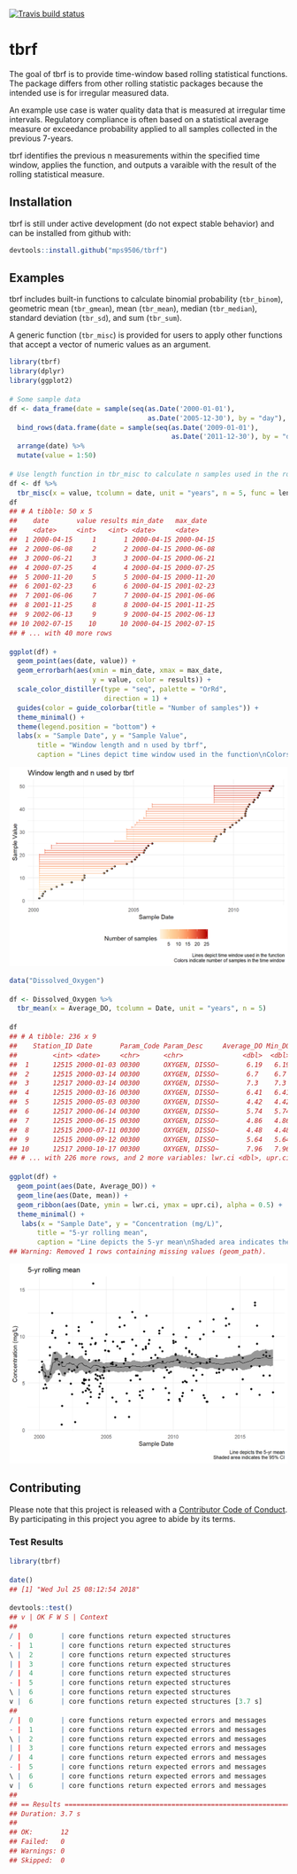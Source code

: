 
<!-- README.md is generated from README.Rmd. Please edit that file -->

[![Travis build
status](https://travis-ci.org/mps9506/tbrf.svg?branch=master)](https://travis-ci.org/mps9506/tbrf)

# tbrf

The goal of tbrf is to provide time-window based rolling statistical
functions. The package differs from other rolling statistic packages
because the intended use is for irregular measured data.

An example use case is water quality data that is measured at irregular
time intervals. Regulatory compliance is often based on a statistical
average measure or exceedance probability applied to all samples
collected in the previous 7-years.

tbrf identifies the previous n measurements within the specified time
window, applies the function, and outputs a varaible with the result of
the rolling statistical measure.

## Installation

tbrf is still under active development (do not expect stable behavior)
and can be installed from github with:

``` r
devtools::install.github("mps9506/tbrf")
```

## Examples

tbrf includes built-in functions to calculate binomial probability
(`tbr_binom`), geometric mean (`tbr_gmean`), mean (`tbr_mean`), median
(`tbr_median`), standard deviation (`tbr_sd`), and sum (`tbr_sum`).

A generic function (`tbr_misc`) is provided for users to apply other
functions that accept a vector of numeric values as an argument.

``` r
library(tbrf)
library(dplyr)
library(ggplot2)

# Some sample data
df <- data_frame(date = sample(seq(as.Date('2000-01-01'),
                                   as.Date('2005-12-30'), by = "day"), 25)) %>%
  bind_rows(data.frame(date = sample(seq(as.Date('2009-01-01'),
                                         as.Date('2011-12-30'), by = "day"), 25))) %>%
  arrange(date) %>%
  mutate(value = 1:50)

# Use length function in tbr_misc to calculate n samples used in the rolling function
df <- df %>%
  tbr_misc(x = value, tcolumn = date, unit = "years", n = 5, func = length)
df
## # A tibble: 50 x 5
##    date       value results min_date   max_date  
##    <date>     <int>   <int> <date>     <date>    
##  1 2000-04-15     1       1 2000-04-15 2000-04-15
##  2 2000-06-08     2       2 2000-04-15 2000-06-08
##  3 2000-06-21     3       3 2000-04-15 2000-06-21
##  4 2000-07-25     4       4 2000-04-15 2000-07-25
##  5 2000-11-20     5       5 2000-04-15 2000-11-20
##  6 2001-02-23     6       6 2000-04-15 2001-02-23
##  7 2001-06-06     7       7 2000-04-15 2001-06-06
##  8 2001-11-25     8       8 2000-04-15 2001-11-25
##  9 2002-06-13     9       9 2000-04-15 2002-06-13
## 10 2002-07-15    10      10 2000-04-15 2002-07-15
## # ... with 40 more rows

ggplot(df) +
  geom_point(aes(date, value)) +
  geom_errorbarh(aes(xmin = min_date, xmax = max_date, 
                     y = value, color = results)) +
  scale_color_distiller(type = "seq", palette = "OrRd", 
                        direction = 1) +
  guides(color = guide_colorbar(title = "Number of samples")) +
  theme_minimal() +
  theme(legend.position = "bottom") +
  labs(x = "Sample Date", y = "Sample Value",
       title = "Window length and n used by tbrf",
       caption = "Lines depict time window used in the function\nColors indicate number of samples in the time window")
```

<img src="man/figures/README-tbr_misc-1.png" width="672" />

``` r
data("Dissolved_Oxygen")

df <- Dissolved_Oxygen %>%
  tbr_mean(x = Average_DO, tcolumn = Date, unit = "years", n = 5)

df
## # A tibble: 236 x 9
##    Station_ID Date       Param_Code Param_Desc     Average_DO Min_DO  mean
##         <int> <date>     <chr>      <chr>               <dbl>  <dbl> <dbl>
##  1      12515 2000-01-03 00300      OXYGEN, DISSO~       6.19   6.19 NA   
##  2      12515 2000-03-14 00300      OXYGEN, DISSO~       6.7    6.7   6.73
##  3      12517 2000-03-14 00300      OXYGEN, DISSO~       7.3    7.3   6.73
##  4      12515 2000-03-16 00300      OXYGEN, DISSO~       6.41   6.41  6.65
##  5      12515 2000-05-03 00300      OXYGEN, DISSO~       4.42   4.42  6.20
##  6      12517 2000-06-14 00300      OXYGEN, DISSO~       5.74   5.74  6.13
##  7      12515 2000-06-15 00300      OXYGEN, DISSO~       4.86   4.86  5.95
##  8      12515 2000-07-11 00300      OXYGEN, DISSO~       4.48   4.48  5.76
##  9      12515 2000-09-12 00300      OXYGEN, DISSO~       5.64   5.64  5.75
## 10      12517 2000-10-17 00300      OXYGEN, DISSO~       7.96   7.96  5.97
## # ... with 226 more rows, and 2 more variables: lwr.ci <dbl>, upr.ci <dbl>

ggplot(df) +
  geom_point(aes(Date, Average_DO)) +
  geom_line(aes(Date, mean)) +
  geom_ribbon(aes(Date, ymin = lwr.ci, ymax = upr.ci), alpha = 0.5) +
  theme_minimal() +
   labs(x = "Sample Date", y = "Concentration (mg/L)",
       title = "5-yr rolling mean",
       caption = "Line depicts the 5-yr mean\nShaded area indicates the 95% CI")
## Warning: Removed 1 rows containing missing values (geom_path).
```

<img src="man/figures/README-unnamed-chunk-1-1.png" width="672" />

## Contributing

Please note that this project is released with a [Contributor Code of
Conduct](CODE_OF_CONDUCT.md). By participating in this project you agree
to abide by its terms.

### Test Results

``` r
library(tbrf)

date()
## [1] "Wed Jul 25 08:12:54 2018"

devtools::test()
## v | OK F W S | Context
## 
/ |  0       | core functions return expected structures
- |  1       | core functions return expected structures
\ |  2       | core functions return expected structures
| |  3       | core functions return expected structures
/ |  4       | core functions return expected structures
- |  5       | core functions return expected structures
\ |  6       | core functions return expected structures
v |  6       | core functions return expected structures [3.7 s]
## 
/ |  0       | core functions return expected errors and messages
- |  1       | core functions return expected errors and messages
\ |  2       | core functions return expected errors and messages
| |  3       | core functions return expected errors and messages
/ |  4       | core functions return expected errors and messages
- |  5       | core functions return expected errors and messages
\ |  6       | core functions return expected errors and messages
v |  6       | core functions return expected errors and messages
## 
## == Results ==========================================================================================
## Duration: 3.7 s
## 
## OK:       12
## Failed:   0
## Warnings: 0
## Skipped:  0
```
